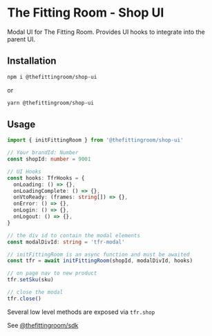 # The Fitting Room - Shop UI

Modal UI for The Fitting Room. Provides UI hooks to integrate into the parent UI.

## Installation

```bash
npm i @thefittingroom/shop-ui
```

or

```bash
yarn @thefittingroom/shop-ui
```

## Usage

```typescript
import { initFittingRoom } from '@thefittingroom/shop-ui'

// Your brandId: Number
const shopId: number = 9001

// UI Hooks
const hooks: TfrHooks = {
  onLoading: () => {},
  onLoadingComplete: () => {},
  onVtoReady: (frames: string[]) => {},
  onError: () => {},
  onLogin: () => {},
  onLogout: () => {},
}

// the div id to contain the modal elements
const modalDivId: string = 'tfr-modal'

// initFittingRoom is an async function and must be awaited
const tfr = await initFittingRoom(shopId, modalDivId, hooks)

// on page nav to new product
tfr.setSku(sku)

// close the modal
tfr.close()
```

Several low level methods are exposed via `tfr.shop`

See [@thefittingroom/sdk](https://github.com/TheFittingRoom/shop-sdk/tree/main)
